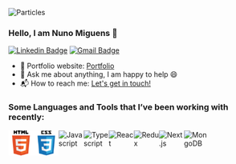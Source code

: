 ![Particles](https://user-images.githubusercontent.com/27971147/143610947-d22e39f7-7fd5-41f7-af4c-ef085b70dcd0.gif)

### Hello, I am Nuno Miguens 👋

[![Linkedin Badge](https://img.shields.io/badge/-nunomiguens-blue?style=flat-square&logo=Linkedin&logoColor=white&link=http://www.linkedin.com/in/nunomiguens)](http://www.linkedin.com/in/nunomiguens)
[![Gmail Badge](https://img.shields.io/badge/-nunomiguens@gmail.com-c14438?style=flat-square&logo=Gmail&logoColor=white&link=mailto:nunomiguens@gmail.com)](mailto:nunomiguens@gmail.com)

- 🎯 Portfolio website: [Portfolio](https://nunoportfolio.tk)
- 💬 Ask me about anything, I am happy to help :smile:
- 📬 How to reach me: [Let's get in touch!](http://www.linkedin.com/in/nunomiguens)


### Some Languages and Tools that I’ve been working with recently:

<img align="left" alt="HTML5" width="50px" src="https://raw.githubusercontent.com/github/explore/80688e429a7d4ef2fca1e82350fe8e3517d3494d/topics/html/html.png" />
<img align="left" alt="CSS3" width="50px" src="https://raw.githubusercontent.com/github/explore/80688e429a7d4ef2fca1e82350fe8e3517d3494d/topics/css/css.png" />
<img align="left" alt="Javascript" width="50px" src="https://user-images.githubusercontent.com/27971147/143611428-08a5fee1-fc6a-4d4a-acea-01b767bd9524.png" />
<img align="left" alt="Typescript" width="50px" src="https://user-images.githubusercontent.com/27971147/143611935-5fe7b573-10f4-485e-82c0-2983b0513f86.png" />
<img align="left" alt="React" width="50px" src="https://user-images.githubusercontent.com/27971147/143611698-5774cf16-c19a-4dfd-b25b-6c6b0ec2e8f0.png" />
<img align="left" alt="Redux" width="50px" src="https://user-images.githubusercontent.com/27971147/143613462-0a45b30f-3458-4073-8635-309ecf11f7a9.png" />
<img align="left" alt="Next.js" width="50px" src="https://user-images.githubusercontent.com/27971147/143614583-8a6dd274-9610-4430-96bf-e50fca6a836a.png" />
<img align="left" alt="MongoDB" width="50px" src="https://user-images.githubusercontent.com/27971147/143613797-497c7a23-2377-4aea-b72f-89a915a2e909.png" />




